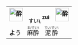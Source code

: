 <table align="left"><tr><th>
  <img src="https://glyphwiki.org/glyph/u9154.svg" alt="酔" height="36">　<ruby><sub>すい\</sub><br><sup>zuì</sup></ruby>　<img src="https://glyphwiki.org/glyph/u9189.svg" alt="酔" height="36"></th></tr><tr><td><b>よ</b>う　<ruby>麻酔<rt>ま/すい\</rt></ruby>　<ruby>泥酔<rt>でい/すい\</rt></ruby>
  </td></tr></table>
